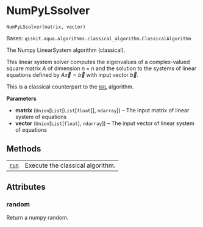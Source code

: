 # NumPyLSsolver

<span id="undefined" />

`NumPyLSsolver(matrix, vector)`

Bases: `qiskit.aqua.algorithms.classical_algorithm.ClassicalAlgorithm`

The Numpy LinearSystem algorithm (classical).

This linear system solver computes the eigenvalues of a complex-valued square matrix $A$ of dimension $n \times n$ and the solution to the systems of linear equations defined by $A\overrightarrow{x}=\overrightarrow{b}$ with input vector $\overrightarrow{b}$.

This is a classical counterpart to the [`HHL`](qiskit.aqua.algorithms.HHL#qiskit.aqua.algorithms.HHL "qiskit.aqua.algorithms.HHL") algorithm.

**Parameters**

*   **matrix** (`Union`\[`List`\[`List`\[`float`]], `ndarray`]) – The input matrix of linear system of equations
*   **vector** (`Union`\[`List`\[`float`], `ndarray`]) – The input vector of linear system of equations

## Methods

|                                                                                                                                       |                                  |
| ------------------------------------------------------------------------------------------------------------------------------------- | -------------------------------- |
| [`run`](qiskit.aqua.algorithms.NumPyLSsolver.run#qiskit.aqua.algorithms.NumPyLSsolver.run "qiskit.aqua.algorithms.NumPyLSsolver.run") | Execute the classical algorithm. |

## Attributes

<span id="undefined" />

### random

Return a numpy random.

